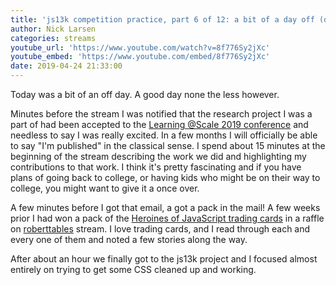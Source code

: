 ```yaml
---
title: 'js13k competition practice, part 6 of 12: a bit of a day off (day 33)'
author: Nick Larsen
categories: streams
youtube_url: 'https://www.youtube.com/watch?v=8f776Sy2jXc'
youtube_embed: 'https://www.youtube.com/embed/8f776Sy2jXc'
date: 2019-04-24 21:33:00
---
```


Today was a bit of an off day.  A good day none the less however.

Minutes before the stream I was notified that the research project I was a part of had been accepted to the [Learning @Scale 2019 conference](https://learningatscale.acm.org/las2019/) and needless to say I was really excited.  In a few months I will officially be able to say "I'm published" in the classical sense.  I spend about 15 minutes at the beginning of the stream describing the work we did and highlighting my contributions to that work.  I think it's pretty fascinating and if you have plans of going back to college, or having kids who might be on their way to college, you might want to give it a once over.

A few minutes before I got that email, a got a pack in the mail!  A few weeks prior I had won a pack of the [Heroines of JavaScript trading cards](https://www.etsy.com/listing/688771117/heroines-of-javascript-trading-cards) in a raffle on [roberttables](https://www.twitch.tv/roberttables) stream.  I love trading cards, and I read through each and every one of them and noted a few stories along the way.

After about an hour we finally got to the js13k project and I focused almost entirely on trying to get some CSS cleaned up and working.